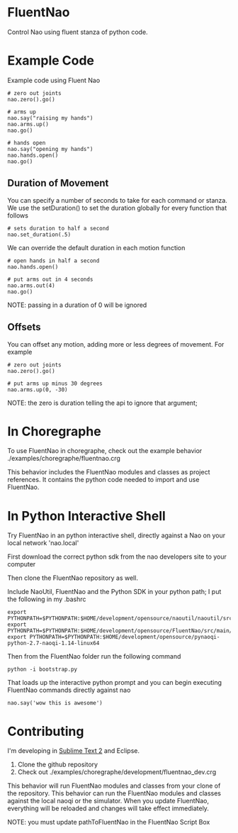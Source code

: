 FluentNao
=================

Control Nao using fluent stanza of python code.

Example Code
======================

Example code using Fluent Nao

    # zero out joints
    nao.zero().go()

    # arms up
    nao.say("raising my hands") 
    nao.arms.up()
    nao.go() 
 
    # hands open
    nao.say("opening my hands") 
    nao.hands.open()
    nao.go() 

Duration of Movement
--------------------
You can specify a number of seconds to take for each command or stanza. We use the setDuration() to set the duration globally for every function that follows

    # sets duration to half a second 
    nao.set_duration(.5)

We can override the default duration in each motion function

    # open hands in half a second
    nao.hands.open()

    # put arms out in 4 seconds
    nao.arms.out(4)
    nao.go()

NOTE: passing in a duration of 0 will be ignored

Offsets
--------------------
You can offset any motion, adding more or less degrees of movement.  For example

    # zero out joints
    nao.zero().go()

    # put arms up minus 30 degrees
    nao.arms.up(0, -30)

NOTE: the zero is duration telling the api to ignore that argument;


In Choregraphe
=================
To use FluentNao in choregraphe, check out the example behavior ./examples/choregraphe/fluentnao.crg

This behavior includes the FluentNao modules and classes as project references.  It contains the python code needed to import and use FluentNao.

In Python Interactive Shell
==========================
Try FluentNao in an python interactive shell, directly against a Nao on your local network 'nao.local'

First download the correct python sdk from the nao developers site to your computer

Then clone the FluentNao repository as well.

Include NaoUtil, FluentNao and the Python SDK in your python path; I put the following in my .bashrc

    export PYTHONPATH=$PYTHONPATH:$HOME/development/opensource/naoutil/naoutil/src/main/python
    export PYTHONPATH=$PYTHONPATH:$HOME/development/opensource/FluentNao/src/main/python
    export PYTHONPATH=$PYTHONPATH:$HOME/development/opensource/pynaoqi-python-2.7-naoqi-1.14-linux64

Then from the FluentNao folder run the following command

    python -i bootstrap.py

That loads up the interactive python prompt and you can begin executing FluentNao commands directly against nao

    nao.say('wow this is awesome')

Contributing
============
I'm developing in [Sublime Text 2](http://www.sublimetext.com/2 "Sublime Text 2") and Eclipse. 

1. Clone the github repository
2. Check out ./examples/choregraphe/development/fluentnao_dev.crg

This behavior will run FluentNao modules and classes from your clone of the repository.  This behavior can run the FluentNao modules and classes against the local naoqi or the simulator.  When you update FluentNao, everything will be reloaded and changes will take effect immediately.

NOTE: you must update pathToFluentNao in the FluentNao Script Box

